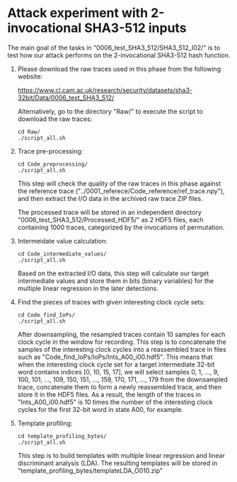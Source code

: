 # Attack experiment with 2-invocational SHA3-512 inputs

The main goal of the tasks in "0006\_test\_SHA3\_512/SHA3\_512\_I02/" is to test how our attack performs on the 2-invocational SHA3-512 hash function.

1. Please download the raw traces used in this phase from the following website:

	https://www.cl.cam.ac.uk/research/security/datasets/sha3-32bit/Data/0006_test_SHA3_512/

   Alternatively, go to the directory "Raw/" to execute the script to download the raw traces:

	`cd Raw/`  
	`./script_all.sh`  

2. Trace pre-processing:

	`cd Code_preprocessing/`  
	`./script_all.sh`  

   This step will check the quality of the raw traces in this phase against the reference trace ("../0001\_referece/Code\_reference/ref\_trace.npy"), and then extract the I/O data in the archived raw trace ZIP files.

   The processed trace will be stored in an independent directory "0006_test_SHA3_512/Processed_HDF5/" as 2 HDF5 files, each containing 1000 traces, categorized by the invocations of permutation.

3. Intermeidate value calculation:

	`cd Code_intermediate_values/`  
	`./script_all.sh`  

   Based on the extracted I/O data, this step will calculate our target intermediate values and store them in bits (binary variables) for the multiple linear regression in the later detections.

4. Find the pieces of traces with given interesting clock cycle sets:

	`cd Code_find_IoPs/`  
	`./script_all.sh`  

   After downsampling, the resampled traces contain 10 samples for each clock cycle in the window for recording. This step is to concatenate the samples of the interesting clock cycles into a reassembled trace in files such as "Code_find_IoPs/IoPs/Ints_A00_i00.hdf5". This means that when the interesting clock cycle set for a target intermediate 32-bit word contains indices [0, 10, 15, 17], we will select samples 0, 1, ..., 9, 100, 101, ..., 109, 150, 151, ..., 159, 170, 171, ..., 179 from the downsampled trace, concatenate them to form a newly reassembled trace, and then store it in the HDF5 files. As a result, the length of the traces in "Ints_A00_i00.hdf5" is 10 times the number of the interesting clock cycles for the first 32-bit word in state A00, for example. 

5. Template profiling:

	`cd template_profiling_bytes/`  
	`./script_all.sh`  

   This step is to build templates with multiple linear regression and linear discriminant analysis (LDA). The resulting templates will be stored in "template_profiling_bytes/templateLDA_O010.zip"



